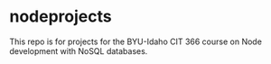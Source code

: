 # nodeprojects
This repo is for projects for the BYU-Idaho CIT 366 course on Node development with NoSQL databases.
